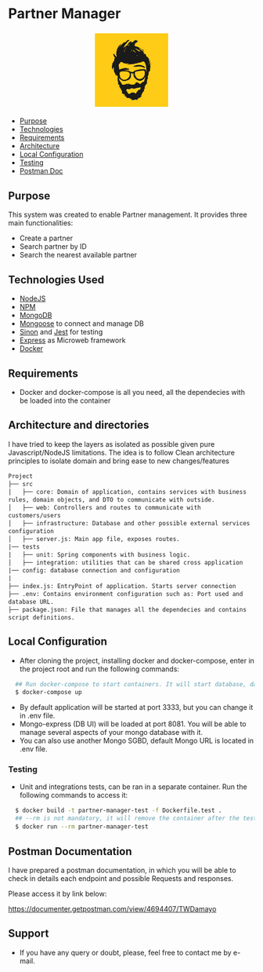 # Partner Manager

<h3 align="center">
    <img alt="Logo" title="#logo" width="150px" src="/assets/ze-delivery.png">
    <br>
</h3>

- [Purpose](#purpose)
- [Technologies](#techs)
- [Requirements](#reqs)
- [Architecture](#architecture)
- [Local Configuration](#localconfig)
- [Testing](#testing)
- [Postman Doc](#postman)

<a id="purpose"></a>
## Purpose

This system was created to enable Partner management. It provides three main functionalities:
 - Create a partner
 - Search partner by ID
 - Search the nearest available partner

<a id="techs"></a>
## Technologies Used

- [NodeJS](https://nodejs.org/en/)
- [NPM](https://www.npmjs.com/)
- [MongoDB](https://www.mongodb.com/)
- [Mongoose](https://mongoosejs.com/) to connect and manage DB
- [Sinon](https://sinonjs.org/) and [Jest](https://jestjs.io/) for testing
- [Express](https://expressjs.com/) as Microweb framework
- [Docker](https://www.docker.com/)

<a id="reqs"></a>
## Requirements
- Docker and docker-compose is all you need, all the dependecies with be loaded into the container

<a id="architecture"></a>
## Architecture and directories

I have tried to keep the layers as isolated as possible given pure Javascript/NodeJS limitations.
The idea is to follow Clean architecture principles to isolate domain and bring ease to new changes/features

```
Project
├── src
│   ├── core: Domain of application, contains services with business rules, domain objects, and DTO to communicate with outside.
│   ├── web: Controllers and routes to communicate with customers/users
│   ├── infrastructure: Database and other possible external services configuration
│   ├── server.js: Main app file, exposes routes.  
|── tests
|   ├── unit: Spring components with business logic.          
│   ├── integration: utilities that can be shared cross application 
|── config: database connection and configuration
|
├── index.js: EntryPoint of application. Starts server connection
├── .env: Contains environment configuration such as: Port used and database URL.
├── package.json: File that manages all the dependecies and contains script definitions.

```
<a id="localconfig"></a>
## Local Configuration

- After cloning the project, installing docker and docker-compose, enter in the project root and run the following commands:
```sh
  ## Run docker-compose to start containers. It will start database, database-interface and the application server.
  $ docker-compose up
```
- By default application will be started at port 3333, but you can change it in .env file.
- Mongo-express (DB UI) will be loaded at port 8081. You will be able to manage several aspects of your mongo database with it.
- You can also use another Mongo SGBD, default Mongo URL is located in .env file.

<a id="testing"></a>
### Testing
- Unit and integrations tests, can be ran in a separate container. Run the following commands to access it:
```sh
  $ docker build -t partner-manager-test -f Dockerfile.test .
  ## --rm is not mandatory, it will remove the container after the tests are done.
  $ docker run --rm partner-manager-test
```
<a id="postman"></a>
## Postman Documentation

I have prepared a postman documentation, in which you will be able to check in details each endpoint and possible Requests and responses.

Please access it by link below:

https://documenter.getpostman.com/view/4694407/TWDamayo

## Support

* If you have any query or doubt, please, feel free to contact me by e-mail.
